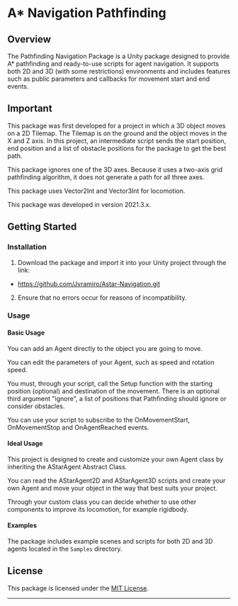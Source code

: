 # A* Navigation Pathfinding

## Overview

The Pathfinding Navigation Package is a Unity package designed to provide A* pathfinding and ready-to-use scripts for agent navigation. It supports both 2D and 3D (with some restrictions) environments and includes features such as public parameters and callbacks for movement start and end events.

## Important

This package was first developed for a project in which a 3D object moves on a 2D Tilemap. The Tilemap is on the ground and the object moves in the X and Z axis. In this project, an intermediate script sends the start position, end position and a list of obstacle positions for the package to get the best path.

This package ignores one of the 3D axes. Because it uses a two-axis grid pathfinding algorithm, it does not generate a path for all three axes.

This package uses Vector2Int and Vector3Int for locomotion.

This package was developed in version 2021.3.x.

## Getting Started

### Installation

1. Download the package and import it into your Unity project through the link:
- https://github.com/Jvramiro/Astar-Navigation.git
2. Ensure that no errors occur for reasons of incompatibility.

### Usage

#### Basic Usage

You can add an Agent directly to the object you are going to move.

You can edit the parameters of your Agent, such as speed and rotation speed.

You must, through your script, call the Setup function with the starting position (optional) and destination of the movement.
There is an optional third argument "ignore", a list of positions that Pathfinding should ignore or consider obstacles.

You can use your script to subscribe to the OnMovementStart, OnMovementStop and OnAgentReached events.

#### Ideal Usage

This project is designed to create and customize your own Agent class by inheriting the AStarAgent Abstract Class.

You can read the AStarAgent2D and AStarAgent3D scripts and create your own Agent and move your object in the way that best suits your project.

Through your custom class you can decide whether to use other components to improve its locomotion, for example rigidbody.

#### Examples

The package includes example scenes and scripts for both 2D and 3D agents located in the `Samples` directory.

## License

This package is licensed under the [MIT License](LICENSE).

---
